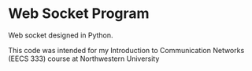 # Web Socket Program
 Web socket designed in Python.  
 
 This code was intended for my Introduction to Communication Networks (EECS 333) course at Northwestern University
